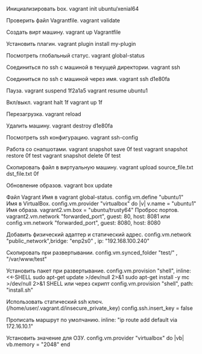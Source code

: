 Инициализировать box.
vagrant init ubuntu/xenial64

Проверить файл Vagrantfile.
vagrant validate

Создать вирт машину.
vagrant up Vagrantfile

Установить плагин.
vagrant plugin install my-plugin

Посмотреть глобальный статус.
vagrant global-status

Соединиться по ssh с машиной в текущей директории.
vagrant ssh

Соединиться по ssh с машиной через имя.
vagrant ssh d1e80fa     

Пауза.
vagrant suspend 1f2a1a5
vagrant resume ubuntu1

Вкл/выкл.
vagrant halt 1f
vagrant up 1f

Перезагрузка.
vagrant reload

Удалить машину.
vagrant destroy d1e80fa

Посмотреть ssh конфигурацию.
vagrant ssh-config

Работа со снапшотами.
vagrant snapshot save 0f test
vagrant snapshot restore 0f test
vagrant snapshot delete 0f test

Скопировать файл в виртуальную машину.
vagrant upload source_file.txt dst_file.txt 0f

Обновление образов.
vagrant box update

Файл Vagrant
Имя в vagrant global-status.
config.vm.define "ubuntu1"   
Имя в VirtualBox.
config.vm.provider "virtualbox" do |v|
v.name = "ubuntu1"
Имя образа.
vagrant2.vm.box = "ubuntu/trusty64"
Проброс портов.
vagrant2.vm.network "forwarded_port", guest: 80, host: 8081
или
config.vm.network "forwarded_port", guest: 8080, host: 8080

Добавить физический адаптер и статический адрес.
config.vm.network "public_network",bridge: "enp2s0" , ip: "192.168.100.240"

Скопировать при развертывании.
config.vm.synced_folder "test/" , "/var/www/test"

Установить пакет при развертывание.
config.vm.provision "shell", inline: <<-SHELL
sudo apt-get update >/dev/null 2>&1 
sudo apt-get install -y mc >/dev/null 2>&1 
SHELL
или через скрипт
config.vm.provision "shell", path: "install.sh"

Использовать статический ssh ключ. (/home/user/.vagrant.d/insecure_private_key)
config.ssh.insert_key = false

Прописать маршрут по умолчанию.
inline: "ip route add default via 172.16.10.1"

Установить значение для ОЗУ.
config.vm.provider "virtualbox" do |vb|
vb.memory = "2048"
end

